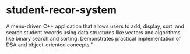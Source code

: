 # student-recor-system
A menu-driven C++ application that allows users to add, display, sort, and search student records using data structures like vectors and algorithms like binary search and sorting. Demonstrates practical implementation of DSA and object-oriented concepts."
